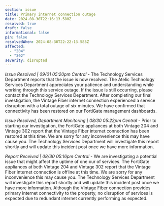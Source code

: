 ```yaml
---
section: issue
title: Primary internet connection outage
date: 2024-08-30T22:16:13.580Z
resolved: true
draft: false
informational: false
pin: false
resolvedWhen: 2024-08-30T22:22:13.585Z
affected:
  - "204"
  - "302"
severity: disrupted
---
```

*Issue Resolved | 09/01 05:20pm Central* - The Technology Services Department reports that the issue is now resolved. The Atelic Technology Services Department appreciates your patience and understanding while working through this service outage. If the issue is still occurring, please contact the Technology Services Department. After completing our final investigation, the Vintage Fiber internet connection experienced a service disruption with a total outage of six minutes. We have confirmed that connectivity has been restored on our FortiGate management dashboards.

*Issue Resolved, Department Monitoring | 08/30 05:22pm Central* - Prior to starting our investigation, the FortiGate appliances at both Vintage 204 and Vintage 302 report that the Vintage Fiber internet connection has been restored at this time. We are sorry for any inconvenience this may have cause you. The Technology Services Department will investigate this report shortly and will update this incident post once we have more information.

*Report Received | 08/30 05:16pm Central* - We are investigating a potential issue that might affect the uptime of one our of services. The FortiGate appliances at both Vintage 204 and Vintage 302 report that the Vintage Fiber internet connection is offline at this time. We are sorry for any inconvenience this may cause you. The Technology Services Department will investigate this report shortly and will update this incident post once we have more information. Although the Vintage Fiber connection provides primary internet connectivity to the property, no disruption of services is expected due to redundant internet currently performing as expected.